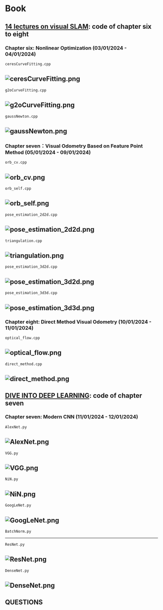# Book
## [14 lectures on visual SLAM](https://github.com/zhangx297/14_lectures_on_visual_SLAM): code of chapter six to eight
### Chapter six: Nonlinear Optimization (03/01/2024 - 04/01/2024)
    ceresCurveFitting.cpp
![ceresCurveFitting.png](https://github.com/zhangx297/14_lectures_on_visual_SLAM/blob/main/lecture_6/ceresCurveFitting.png)
-------------------------------
    g2oCurveFitting.cpp
![g2oCurveFitting.png](https://github.com/zhangx297/14_lectures_on_visual_SLAM/blob/main/lecture_6/g2oCurveFitting.png)
-------------------------------
    gaussNewton.cpp
![gaussNewton.png](https://github.com/zhangx297/14_lectures_on_visual_SLAM/blob/main/lecture_6/gaussNewton.png)
-------------------------------

### Chapter seven：Visual Odometry Based on Feature Point Method (05/01/2024 - 09/01/2024)
    orb_cv.cpp
![orb_cv.png](https://github.com/zhangx297/14_lectures_on_visual_SLAM/blob/main/lecture_7/orb_cv.png)
-------------------------------
    orb_self.cpp
![orb_self.png](https://github.com/zhangx297/14_lectures_on_visual_SLAM/blob/main/lecture_7/orb_self.png)
-------------------------------
    pose_estimation_2d2d.cpp
![pose_estimation_2d2d.png](https://github.com/zhangx297/14_lectures_on_visual_SLAM/blob/main/lecture_7/pose_estimation_2d2d.png)
-------------------------------
    triangulation.cpp
![triangulation.png](https://github.com/zhangx297/14_lectures_on_visual_SLAM/blob/main/lecture_7/triangulation.png)
-------------------------------
    pose_estimation_3d2d.cpp
![pose_estimation_3d2d.png](https://github.com/zhangx297/14_lectures_on_visual_SLAM/blob/main/lecture_7/pose_estimation_3d2d.png)
-------------------------------
    pose_estimation_3d3d.cpp
![pose_estimation_3d3d.png](https://github.com/zhangx297/14_lectures_on_visual_SLAM/blob/main/lecture_7/pose_estimation_3d3d.png)
-------------------------------
### Chapter eight: Direct Method Visual Odometry (10/01/2024 - 11/01/2024)
    optical_flow.cpp
![optical_flow.png](https://github.com/zhangx297/14_lectures_on_visual_SLAM/blob/main/lecture_8/optical_flow.png)
-------------------------------
    direct_method.cpp
![direct_method.png](https://github.com/zhangx297/14_lectures_on_visual_SLAM/blob/main/lecture_8/direct_method.png)
-------------------------------
## [DIVE INTO DEEP LEARNING](https://github.com/zhangx297/DIVE-INTO-DEEP-LEARNING): code of chapter seven
### Chapter seven: Modern CNN (11/01/2024 - 12/01/2024)
    AlexNet.py
![AlexNet.png](https://github.com/zhangx297/DIVE-INTO-DEEP-LEARNING/blob/main/lecture_7/AlexNet.png)
-------------------------------
    VGG.py
![VGG.png](https://github.com/zhangx297/DIVE-INTO-DEEP-LEARNING/blob/main/lecture_7/VGG.png)
-------------------------------
    NiN.py
![NiN.png](https://github.com/zhangx297/DIVE-INTO-DEEP-LEARNING/blob/main/lecture_7/NiN.png)
-------------------------------
    GoogLeNet.py
![GoogLeNet.png](https://github.com/zhangx297/DIVE-INTO-DEEP-LEARNING/blob/main/lecture_7/GoogLeNet.png)
-------------------------------
    BatchNorm.py
-------------------------------
    ResNet.py
![ResNet.png](https://github.com/zhangx297/DIVE-INTO-DEEP-LEARNING/blob/main/lecture_7/ResNet.png)
-------------------------------
    DenseNet.py
![DenseNet.png](https://github.com/zhangx297/DIVE-INTO-DEEP-LEARNING/blob/main/lecture_7/DenseNet.png)
-------------------------------

## QUESTIONS
